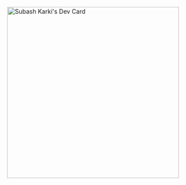 <a href="https://app.daily.dev/subashkarki68"><img src="https://api.daily.dev/devcards/126d1a076cb9460e90f8643ce211bf3b.png?r=3gr" width="400" alt="Subash Karki's Dev Card"/></a>
<!--
**subashkarki68/subashkarki68** is a ✨ _special_ ✨ repository because its `README.md` (this file) appears on your GitHub profile.

Here are some ideas to get you started:

- 🔭 I’m currently working on ...
- 🌱 I’m currently learning ...
- 👯 I’m looking to collaborate on ...
- 🤔 I’m looking for help with ...
- 💬 Ask me about ...
- 📫 How to reach me: ...
- 😄 Pronouns: ...
- ⚡ Fun fact: ...
-->
